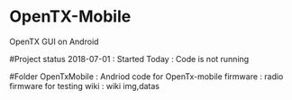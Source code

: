 # OpenTX-Mobile
OpenTX GUI on Android

#Project status
2018-07-01 : Started
Today : Code is not running

#Folder
OpenTxMobile : Andriod code for OpenTx-mobile
firmware : radio firmware for testing
wiki : wiki img,datas
